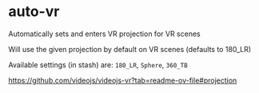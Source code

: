 # auto-vr
Automatically sets and enters VR projection for VR scenes

Will use the given projection by default on VR scenes (defaults to 180_LR)

Available settings (in stash) are:
`180_LR`, `Sphere`, `360_TB`

https://github.com/videojs/videojs-vr?tab=readme-ov-file#projection

